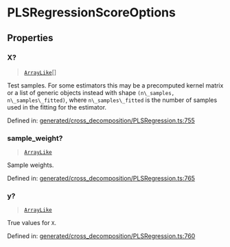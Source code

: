 # PLSRegressionScoreOptions

## Properties

### X?

> [`ArrayLike`](../types/ArrayLike.md)[]

Test samples. For some estimators this may be a precomputed kernel matrix or a list of generic objects instead with shape `(n\_samples, n\_samples\_fitted)`, where `n\_samples\_fitted` is the number of samples used in the fitting for the estimator.

Defined in:  [generated/cross\_decomposition/PLSRegression.ts:755](https://github.com/transitive-bullshit/scikit-learn-ts/blob/122b3c0/packages/sklearn/src/generated/cross_decomposition/PLSRegression.ts#L755)

### sample\_weight?

> [`ArrayLike`](../types/ArrayLike.md)

Sample weights.

Defined in:  [generated/cross\_decomposition/PLSRegression.ts:765](https://github.com/transitive-bullshit/scikit-learn-ts/blob/122b3c0/packages/sklearn/src/generated/cross_decomposition/PLSRegression.ts#L765)

### y?

> [`ArrayLike`](../types/ArrayLike.md)

True values for `X`.

Defined in:  [generated/cross\_decomposition/PLSRegression.ts:760](https://github.com/transitive-bullshit/scikit-learn-ts/blob/122b3c0/packages/sklearn/src/generated/cross_decomposition/PLSRegression.ts#L760)
